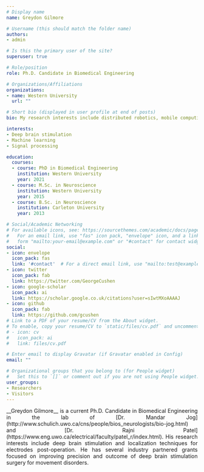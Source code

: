 ```yaml
---
# Display name
name: Greydon Gilmore

# Username (this should match the folder name)
authors:
- admin

# Is this the primary user of the site?
superuser: true

# Role/position
role: Ph.D. Candidate in Biomedical Engineering

# Organizations/Affiliations
organizations:
- name: Western University
  url: ""

# Short bio (displayed in user profile at end of posts)
bio: My research interests include distributed robotics, mobile computing and programmable matter.

interests:
- Deep brain stimulation
- Machine learning
- Signal processing

education:
  courses:
  - course: PhD in Biomedical Engineering
    institution: Western University
    year: 2021
  - course: M.Sc. in Neuroscience
    institution: Western University
    year: 2015
  - course: B.Sc. in Neuroscience
    institution: Carleton University
    year: 2013

# Social/Academic Networking
# For available icons, see: https://sourcethemes.com/academic/docs/page-builder/#icons
#   For an email link, use "fas" icon pack, "envelope" icon, and a link in the
#   form "mailto:your-email@example.com" or "#contact" for contact widget.
social:
- icon: envelope
  icon_pack: fas
  link: '#contact'  # For a direct email link, use "mailto:test@example.org".
- icon: twitter
  icon_pack: fab
  link: https://twitter.com/GeorgeCushen
- icon: google-scholar
  icon_pack: ai
  link: https://scholar.google.co.uk/citations?user=sIwtMXoAAAAJ
- icon: github
  icon_pack: fab
  link: https://github.com/gcushen
# Link to a PDF of your resume/CV from the About widget.
# To enable, copy your resume/CV to `static/files/cv.pdf` and uncomment the lines below.
# - icon: cv
#   icon_pack: ai
#   link: files/cv.pdf

# Enter email to display Gravatar (if Gravatar enabled in Config)
email: ""

# Organizational groups that you belong to (for People widget)
#   Set this to `[]` or comment out if you are not using People widget.
user_groups:
- Researchers
- Visitors
---
```


<DIV align="justify">
__Greydon Gilmore__ is a current Ph.D. Candidate in Biomedical Engineering in the lab of [Dr. Mandar Jog](http://www.schulich.uwo.ca/cns/people/bios_neurologists/bio-jog.html) and [Dr. Rajni Patel](https://www.eng.uwo.ca/electrical/faculty/patel_r/index.html). His research interests include deep brain stimulation and localization techniques for electrodes post-operation. He has several industry partnered grants focused on improving precision and outcome of deep brain stimulation surgery for movement disorders.
</DIV>
